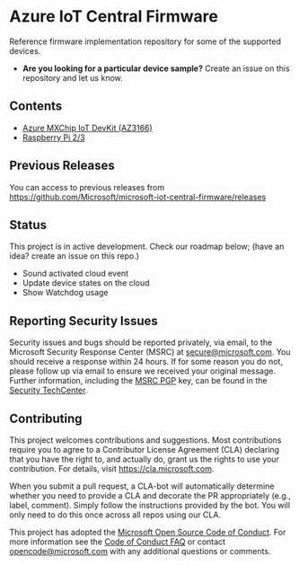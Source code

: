 # Azure IoT Central Firmware

Reference firmware implementation repository for some of the supported devices.

- **Are you looking for a particular device sample?**
Create an issue on this repository and let us know.

## Contents

- [Azure MXChip IoT DevKit (AZ3166)](./AZ3166)
- [Raspberry Pi 2/3](./RaspberryPi)

## Previous Releases

You can access to previous releases from https://github.com/Microsoft/microsoft-iot-central-firmware/releases

## Status

This project is in active development. Check our roadmap below; (have an idea? create an issue on this repo.)

- Sound activated cloud event
- Update device states on the cloud
- Show Watchdog usage

## Reporting Security Issues

Security issues and bugs should be reported privately, via email, to the Microsoft Security
Response Center (MSRC) at [secure@microsoft.com](mailto:secure@microsoft.com). You should
receive a response within 24 hours. If for some reason you do not, please follow up via
email to ensure we received your original message. Further information, including the
[MSRC PGP](https://technet.microsoft.com/en-us/security/dn606155) key, can be found in
the [Security TechCenter](https://technet.microsoft.com/en-us/security/default).

## Contributing

This project welcomes contributions and suggestions.  Most contributions require you to agree to a
Contributor License Agreement (CLA) declaring that you have the right to, and actually do, grant us
the rights to use your contribution. For details, visit https://cla.microsoft.com.

When you submit a pull request, a CLA-bot will automatically determine whether you need to provide
a CLA and decorate the PR appropriately (e.g., label, comment). Simply follow the instructions
provided by the bot. You will only need to do this once across all repos using our CLA.

This project has adopted the [Microsoft Open Source Code of Conduct](https://opensource.microsoft.com/codeofconduct/).
For more information see the [Code of Conduct FAQ](https://opensource.microsoft.com/codeofconduct/faq/) or
contact [opencode@microsoft.com](mailto:opencode@microsoft.com) with any additional questions or comments.
